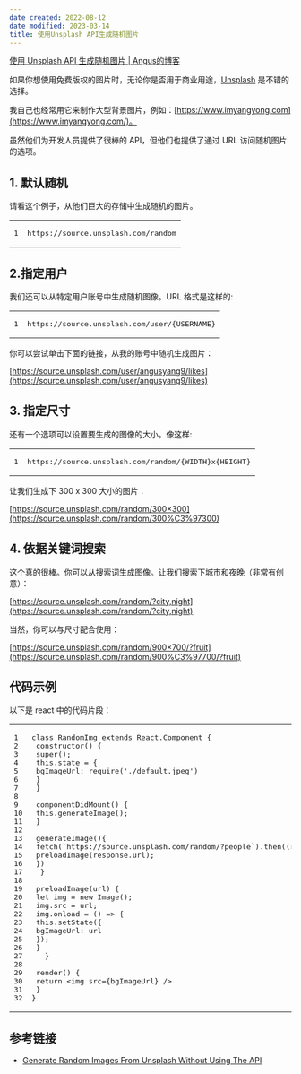 ```yaml
---
date created: 2022-08-12
date modified: 2023-03-14
title: 使用Unsplash API生成随机图片
---
```


[使用 Unsplash API 生成随机图片 | Angus的博客](https://www.imyangyong.com/blog/2020/06/javascript/%E4%BD%BF%E7%94%A8%20Unsplash%20API%20%E7%94%9F%E6%88%90%E9%9A%8F%E6%9C%BA%E5%9B%BE%E7%89%87/)

如果你想使用免费版权的图片时，无论你是否用于商业用途，[Unsplash](https://unsplash.com/) 是不错的选择。

我自己也经常用它来制作大型背景图片，例如：[https://www.imyangyong.com](https://www.imyangyong.com/)。

虽然他们为开发人员提供了很棒的 API，但他们也提供了通过 URL 访问随机图片的选项。

## 1. 默认随机

请看这个例子，从他们巨大的存储中生成随机的图片。

<table><tbody><tr><td><pre><span>1</span><br></pre></td><td><pre><span>https://source.unsplash.com/random</span><br></pre></td></tr></tbody></table>

## 2.指定用户

我们还可以从特定用户账号中生成随机图像。URL 格式是这样的:

<table><tbody><tr><td><pre><span>1</span><br></pre></td><td><pre><span>https://source.unsplash.com/user/{USERNAME}</span><br></pre></td></tr></tbody></table>

你可以尝试单击下面的链接，从我的账号中随机生成图片：

[https://source.unsplash.com/user/angusyang9/likes](https://source.unsplash.com/user/angusyang9/likes)

## 3. 指定尺寸

还有一个选项可以设置要生成的图像的大小。像这样:

<table><tbody><tr><td><pre><span>1</span><br></pre></td><td><pre><span>https://source.unsplash.com/random/{WIDTH}x{HEIGHT}</span><br></pre></td></tr></tbody></table>

让我们生成下 300 x 300 大小的图片：

[https://source.unsplash.com/random/300×300](https://source.unsplash.com/random/300%C3%97300)

## 4. 依据关键词搜索

这个真的很棒。你可以从搜索词生成图像。让我们搜索下城市和夜晚（非常有创意）：

[https://source.unsplash.com/random/?city,night](https://source.unsplash.com/random/?city,night)

当然，你可以与尺寸配合使用：

[https://source.unsplash.com/random/900×700/?fruit](https://source.unsplash.com/random/900%C3%97700/?fruit)

## 代码示例

以下是 react 中的代码片段：

<table><tbody><tr><td><pre><span>1</span><br><span>2</span><br><span>3</span><br><span>4</span><br><span>5</span><br><span>6</span><br><span>7</span><br><span>8</span><br><span>9</span><br><span>10</span><br><span>11</span><br><span>12</span><br><span>13</span><br><span>14</span><br><span>15</span><br><span>16</span><br><span>17</span><br><span>18</span><br><span>19</span><br><span>20</span><br><span>21</span><br><span>22</span><br><span>23</span><br><span>24</span><br><span>25</span><br><span>26</span><br><span>27</span><br><span>28</span><br><span>29</span><br><span>30</span><br><span>31</span><br><span>32</span><br></pre></td><td><pre><span><span><span>class</span> <span>RandomImg</span> <span>extends</span> <span>React</span>.<span>Component</span> </span>{</span><br><span> <span>constructor</span>() {</span><br><span> <span>super</span>();</span><br><span> <span>this</span>.state = {</span><br><span> bgImageUrl: <span>require</span>(<span>'./default.jpeg'</span>)</span><br><span> }</span><br><span> }</span><br><span> </span><br><span> componentDidMount() {</span><br><span> <span>this</span>.generateImage();</span><br><span> }</span><br><span> </span><br><span> generateImage(){</span><br><span> fetch(<span>`https://source.unsplash.com/random/?people`</span>).then(<span>(<span>response</span>) =&gt;</span> {</span><br><span> preloadImage(response.url);</span><br><span> })</span><br><span>	}</span><br><span> </span><br><span> preloadImage(url) {</span><br><span> <span>let</span> img = <span>new</span> Image();</span><br><span> img.src = url;</span><br><span> img.onload = <span><span>()</span> =&gt;</span> {</span><br><span> <span>this</span>.setState({</span><br><span> bgImageUrl: url</span><br><span> });</span><br><span> }</span><br><span>	}</span><br><span> </span><br><span> render() {</span><br><span> <span>return</span> <span><span>&lt;<span>img</span> <span>src</span>=<span>{bgImageUrl}</span> /&gt;</span></span></span><br><span> }</span><br><span>}</span><br></pre></td></tr></tbody></table>

## 参考链接

- [Generate Random Images From Unsplash Without Using The API](https://awik.io/generate-random-images-unsplash-without-using-api/)
